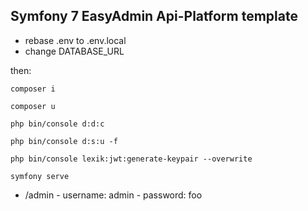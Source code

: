 ## Symfony 7 EasyAdmin Api-Platform template

- rebase .env to .env.local
- change DATABASE_URL

then:

```
composer i

composer u

php bin/console d:d:c

php bin/console d:s:u -f

php bin/console lexik:jwt:generate-keypair --overwrite

symfony serve
```

- /admin - username: admin - password: foo
